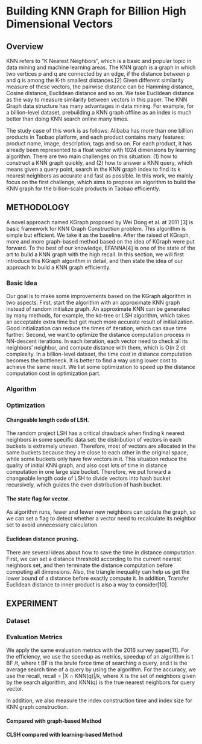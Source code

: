 # Building KNN Graph for Billion High Dimensional Vectors
## Overview
KNN refers to “K Nearest Neighbors”, which is a basic and popular topic in data mining and machine learning areas. The KNN graph is a graph in which two vertices p and q are connected by an edge, if the distance between p and q is among the K-th smallest distances.[2] Given different similarity measure of these vectors, the pairwise distance can be Hamming distance, Cosine distance, Euclidean distance and so on. We take Euclidean distance as the way to measure similarity between vectors in this paper. The KNN Graph data structure has many advantages in data mining. For example, for a billion-level dataset, prebuilding a KNN graph offline as an index is much better than doing KNN search online many times. 

The study case of this work is as follows: Alibaba has more than one billion products in Taobao platform, and each product contains many features: product name, image, description, tags and so on. For each product, it has already been represented to a float vector with 1024 dimensions by learning algorithm. There are two main challenges on this situation: (1) how to construct a KNN graph quickly, and (2) how to answer a KNN query, which means given a query point, search in the KNN graph index to find its k nearest neighbors as accurate and fast as possible. In this work, we mainly focus on the first challenge, which aims to propose an algorithm to build the KNN graph for the billion-scale products in Taobao efficiently.


## METHODOLOGY
A novel approach named KGraph proposed by Wei Dong et al. at 2011 [3] is basic framework for KNN Graph Construction problem. This algorithm is simple but efficient. We take it as the baseline. After the raised of KGraph, more and more graph-based method based on the idea of KGraph were put forward. To the best of our knowledge, EFANNA[4] is one of the state of the art to build a KNN graph with the high recall. In this section, we will first introduce this KGraph algorithm in detail, and then state the idea of our approach to build a KNN graph efficiently.
### Basic Idea

Our goal is to make some improvements based on the KGraph algorithm in two aspects: First, start the algorithm with an approximate KNN graph instead of random initialize graph. An approximate KNN can be generated by many methods, for example, the kd-tree or LSH algorithm, which takes an acceptable extra time but get much more accurate result of initialization. Good initialization can reduce the times of iteration, which can save time further. Second, we want to optimize the distance computation process in NN-descent iterations. In each iteration, each vector need to check all its neighbors’ neighbor, and compute distance with them, which is O(n 2 d) complexity. In a billion-level dataset, the time cost in distance computation becomes the bottleneck. It is better to find a way using lower cost to achieve the same result. We list some optimization to speed up the distance computation cost in optimization part.
### Algorithm

### Optimization
#### Changeable length code of LSH.
The random project LSH has a critical drawback when finding k nearest neighbors in some specific data set: the distribution of vectors in each buckets is extremely uneven. Therefore, most of vectors are allocated in the same buckets because they are close to each other in the original space, while some buckets only have few vectors in it. This situation reduce the quality of initial KNN graph, and also cost lots of time in distance computation in one large size bucket. Therefore, we put forward a changeable length code of LSH to divide vectors into hash bucket recursively, which guides the even distribution of hash bucket.
#### The state flag for vector.
As algorithm runs, fewer and fewer new neighbors can update the graph, so we can set a flag to detect whether a vector need to recalculate its neighbor set to avoid unnecessary calculation.
#### Euclidean distance pruning.
There are several ideas about how to save the time in distance computation. First, we can set a distance threshold according to the current nearest neighbors set, and then terminate the distance computation before computing all dimensions. Also, the triangle inequality can help us get the lower bound of a distance before exactly compute it. In addition, Transfer Euclidean distance to inner product is also a way to consider[10].

## EXPERIMENT
### Dataset
### Evaluation Metrics
We apply the same evaluation metrics with the 2016 survey paper[11].
For the efficiency, we use the speedup as metrics, speedup of an algorithm is t BF /t, where t BF is the brute force time of searching a query, and t is the average search time of a query by using the algorithm.
For the accuracy, we use the recall, recall = |X ∩ KNN(q)|/k, where X is the set of neighbors given by the search algorithm, and KNN(q) is the true nearest neighbors for query vector.

In addition, we also measure the index construction time and index size for KNN graph construction.
#### Compared with graph-based Method
#### CLSH compared with learning-based Method
